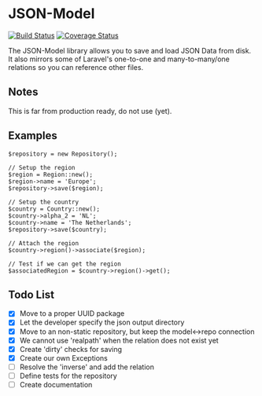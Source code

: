 # JSON-Model

[![Build Status](https://travis-ci.org/WesleyE/json-model.svg?branch=master)](https://travis-ci.org/WesleyE/json-model)
[![Coverage Status](https://coveralls.io/repos/github/WesleyE/json-model/badge.svg?branch=develop)](https://coveralls.io/github/WesleyE/json-model?branch=develop)


The JSON-Model library allows you to save and load JSON Data from disk. It also mirrors some of Laravel's one-to-one and many-to-many/one relations so you can reference other files.

## Notes

This is far from production ready, do not use (yet).

## Examples
```
$repository = new Repository();

// Setup the region
$region = Region::new();
$region->name = 'Europe';
$repository->save($region);

// Setup the country
$country = Country::new();
$country->alpha_2 = 'NL';
$country->name = 'The Netherlands';
$repository->save($country);

// Attach the region
$country->region()->associate($region);

// Test if we can get the region
$associatedRegion = $country->region()->get();
```

## Todo List

- [x] Move to a proper UUID package
- [x] Let the developer specify the json output directory
- [x] Move to an non-static repository, but keep the model<->repo connection
- [x] We cannot use 'realpath' when the relation does not exist yet
- [x] Create 'dirty' checks for saving
- [x] Create our own Exceptions
- [ ] Resolve the 'inverse' and add the relation
- [ ] Define tests for the repository
- [ ] Create documentation